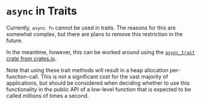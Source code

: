 # `async` in Traits

Currently, `async fn` cannot be used in traits. The reasons for this are
somewhat complex, but there are plans to remove this restriction in the
future.

In the meantime, however, this can be worked around using the
[`async_trait` crate from crates.io](https://github.com/dtolnay/async-trait).

Note that using these trait methods will result in a heap allocation
per-function-call. This is not a significant cost for the vast majority
of applications, but should be considered when deciding whether to use
this functionality in the public API of a low-level function that is expected
to be called millions of times a second.
